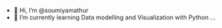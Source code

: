 - 👋 Hi, I’m @soumiyamathur
- 🌱 I’m currently learning Data modelling and Visualization with Python ...

<!---
soumiyamathur/soumiyamathur is a ✨ special ✨ repository because its `README.md` (this file) appears on your GitHub profile.
You can click the Preview link to take a look at your changes.
--->
